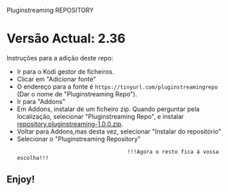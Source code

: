 Pluginstreaming REPOSITORY
# Versão Actual: 2.36
Instruções para a adição deste repo:


<p align="left">
  <ul>
    <li>Ir para o Kodi gestor de ficheiros.</li>
    <li>Clicar em "Adicionar fonte"</li>
    <li>O endereço para a fonte é <code>https://tinyurl.com/pluginstreamingrepo</code> (Dar o nome de "Pluginstreaming Repo").</li>
    <li>Ir para "Addons"</li>
    <li>Em Addons, instalar de um ficheiro zip. Quando perguntar pela localização, selecionar "Pluginstreaming Repo", e instalar <a href="repository.pluginstreaming-1.0.0.zip">repository.pluginstreaming-1.0.0.zip</a>.</li>
    <li>Voltar para Addons,mas desta vez, selecionar "Instalar do repositório"</li>
    <li>Selecionar o "Pluginstreaming Repository"</li>
    
                                       !!!Agora o resto fica á vossa escolha!!!
  </ul>
</p>

## Enjoy!
